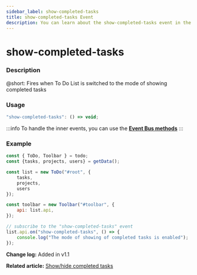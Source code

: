 ```yaml
---
sidebar_label: show-completed-tasks
title: show-completed-tasks Event
description: You can learn about the show-completed-tasks event in the documentation of the DHTMLX JavaScript To Do List library. Browse developer guides and API reference, try out code examples and live demos, and download a free 30-day evaluation version of DHTMLX To Do List.
---
```


# show-completed-tasks

### Description

@short: Fires when To Do List is switched to the mode of showing completed tasks

### Usage

~~~js
"show-completed-tasks": () => void;
~~~

:::info
To handle the inner events, you can use the [**Event Bus methods**](category/event-bus-methods.md)
:::

### Example

~~~js {15-17}
const { ToDo, Toolbar } = todo;
const {tasks, projects, users} = getData();

const list = new ToDo("#root", {
	tasks,
    projects,
    users
});

const toolbar = new Toolbar("#toolbar", {
	api: list.api,
});

// subscribe to the "show-completed-tasks" event
list.api.on("show-completed-tasks", () => {
    console.log("The mode of showing of completed tasks is enabled"); 
});
~~~

**Change log:** Added in v1.1

**Related article:** [Show/hide completed tasks](guides/hide_completed_tasks.md)
